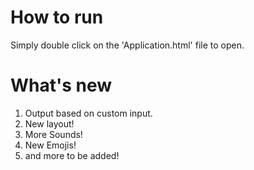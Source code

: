 # How to run
Simply double click on the 'Application.html' file to open.

# What's new
1. Output based on custom input.
2. New layout!
3. More Sounds!
4. New Emojis!
5. and more to be added!